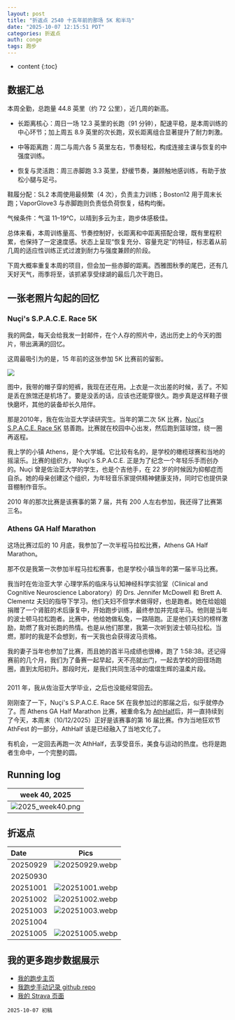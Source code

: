 ```yaml
---
layout: post
title: "折返点 2540 十五年前的那场 5K 和半马"
date: "2025-10-07 12:15:51 PDT"
categories: 折返点
auth: conge
tags: 跑步
---
```

* content
{:toc}

## 数据汇总

本周全勤，总跑量 44.8 英里（约 72 公里），近几周的新高。




* 长距离核心：周日一场 12.3 英里的长跑（91 分钟），配速平稳，是本周训练的中心环节；加上周五 8.9 英里的次长跑，双长距离组合显著提升了耐力刺激。

* 中等距离跑：周二与周六各 5 英里左右，节奏轻松，构成连接主课与恢复的中强度训练。

* 恢复与灵活跑：周三赤脚跑 3.3 英里，舒缓节奏，兼顾触地感训练，有助于放松小腿与足弓。

鞋履分配：SL2 本周使用最频繁（4 次），负责主力训练；Boston12 用于周末长跑；VaporGlove3 与赤脚跑则负责低负荷恢复，结构均衡。

气候条件：气温 11–19℃，以晴到多云为主，跑步体感极佳。

总体来看，本周训练量高、节奏控制好，长距离和中距离搭配合理，既有里程积累，也保持了一定速度感。状态上呈现“恢复充分、容量充足”的特征，标志着从前几周的适应性训练正式过渡到耐力与强度兼顾的阶段。

下周大概率重复本周的项目，但会加一些赤脚的距离。西雅图秋季的尾巴，还有几天好天气，雨季将至，该抓紧享受绿湖的最后几次干跑日。

## 一张老照片勾起的回忆

### Nuçi's S.P.A.C.E. Race 5K

我的网盘，每天会给我发一封邮件，在个人存的照片中，选出历史上的今天的图片，带出满满的回忆。

这周最吸引为的是，15 年前的这张参加 5K 比赛前的留影。

![](https://lh4.ggpht.com/_RUybzjjnawE/TKnw-r4QtrI/AAAAAAAAAq8/_qxac0u3lrM/s1600-h/102_058212.jpg)

图中，我带的帽子穿的短裤，我现在还在用。上衣是一次出差的时候，丢了。不知是丢在旅馆还是机场了。要是没丢的话，应该也还能穿很久。跑步真是这样鞋子很快磨坏，其他的装备却长久陪伴。

那是2010年，我在佐治亚大学读研究生。当年的第二次 5K 比赛，[Nuçi's S.P.A.C.E. Race 5K](https://conge.livingwithfcs.org/2010/10/04/oct-2nd-nucis-space-5k/) 慈善跑。比赛就在校园中心出发，然后跑到篮球馆，绕一圈再返程。

我上学的小镇 Athens，是个大学城。它比较有名的，是学校的橄榄球赛和当地的摇滚乐。比赛的组织方， Nuçi's S.P.A.C.E. 正是为了纪念一个年轻乐手而创办的。Nuçi 曾是佐治亚大学的学生，也是个吉他手，在 22 岁的时候因为抑郁症而自杀。她的母亲创建这个组织，为年轻音乐家提供精神健康支持，同时它也提供录音棚制作音乐。

2010 年的那次比赛是该赛事的第 7 届，共有 200 人左右参加，我还得了比赛第三名。

### Athens GA Half Marathon

这场比赛过后的 10 月底，我参加了一次半程马拉松比赛，Athens GA Half Marathon。

那不仅是我第一次参加半程马拉松赛事，也是学校小镇当年的第一届半马比赛。

我当时在佐治亚大学 心理学系的临床与认知神经科学实验室（Clinical and Cognitive Neuroscience Laboratory）的 Drs. Jennifer McDowell 和 Brett A. Clementz 夫妇的指导下学习。他们夫妇不但学术做得好，也是跑者。她在给姐姐捐赠了一个肾脏的术后康复中，开始跑步训练，最终参加并完成半马。他则是当年的波士顿马拉松跑者。比赛中，他给她做私兔，一路陪跑。正是他们夫妇的榜样激励，助燃了我对长跑的热情。也是从他们那里，我第一次听到波士顿马拉松。当燃，那时的我是不会想到，有一天我也会获得波马资格。

我的妻子当年也参加了比赛，而且她的首半马成绩也很棒，跑了 1:58:38。还记得赛前的几个月，我们为了备赛一起早起，天不亮就出门，一起去学校的田径场跑圈，直到太阳初升。那段时光，是我们共同生活中的熠熠生辉的温柔片段。

### 

2011 年，我从佐治亚大学毕业，之后也没能经常回去。

刚刚查了一下，Nuçi's S.P.A.C.E. Race 5K 在我参加过的那届之后，似乎就停办了。而 Athens GA Half Marathon 比赛，被重命名为 [AthHalf](https://athhalf.com/)后，并一直持续到了今天，本周末（10/12/2025）正好是该赛事的第 16 届比赛。作为当地狂欢节 AthFest 的一部分，AthHalf 该是已经融入了当地文化了。

有机会，一定回去再跑一次 AthHalf，去享受音乐，美食与运动的热度。也将是跑者生命中，一个完整的圆。

## Running log

|                             week 40, 2025                              |
| :--------------------------------------------------------------------: |
| ![2025_week40.png](https://s2.loli.net/2025/10/08/mX3uWUJpCLNScbT.png) |

## 折返点

| Date     |                                Pics                                   |
| :------- | :-------------------------------------------------------------------: |
| 20250929 | ![20250929.webp](https://s2.loli.net/2025/10/08/2Ac79HWoRrEVMPU.webp) |
| 20250930 |  |
| 20251001 | ![20251001.webp](https://s2.loli.net/2025/10/08/otrYmLhwQXCsKRl.webp) |
| 20251002 | ![20251002.webp](https://s2.loli.net/2025/10/08/SnP6iBq8d1gWYCV.webp) |
| 20251003 | ![20251003.webp](https://s2.loli.net/2025/10/08/Ztvck1Egn9TSDzq.webp) |
| 20251004 |  |
| 20251005 | ![20251005.webp](https://s2.loli.net/2025/10/08/XsfrymqnNkLl9GK.webp) |

## 我的更多跑步数据展示

*   [我的跑步主页](https://conge.livingwithfcs.org/running_page/)
*   [我跑步手动记录 github repo](https://github.com/conge/RunningStreak)
*   [我的 Strava 页面](https://www.strava.com/athletes/57680242)

```
2025-10-07 初稿
```
